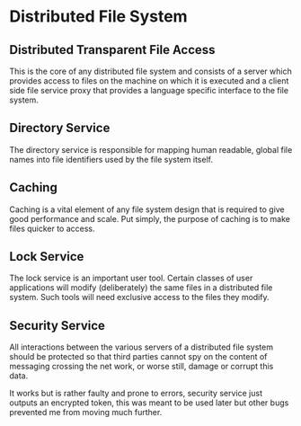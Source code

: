 # Distributed File System

## Distributed Transparent File Access

This is the core of any distributed file system and consists of a server which provides access to files on the machine on which it is executed and a client side file service proxy that provides a language specific interface to the file system.
## Directory Service

The directory service is responsible for mapping human readable, global file names into file identifiers used by the file system itself. 
## Caching

Caching is a vital element of any file system design that is required to give good performance and scale. Put simply, the purpose of caching is to make files quicker to access. 
## Lock Service

The lock service is an important user tool. Certain classes of user applications will modify (deliberately) the same files in a distributed file system. Such tools will need exclusive access to the files they modify.
## Security Service

All interactions between the various servers of a distributed file system should be protected so that third parties cannot spy on the content of messaging crossing the net work, or worse still, damage or corrupt this data.

It works but is rather faulty and prone to errors, security service just outputs an encrypted token, this was meant to be used later but other bugs prevented me from moving much further.